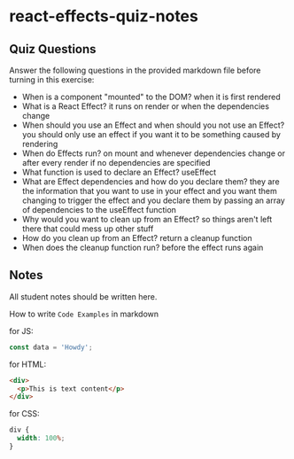 # react-effects-quiz-notes

## Quiz Questions

Answer the following questions in the provided markdown file before turning in this exercise:

- When is a component "mounted" to the DOM?
  when it is first rendered
- What is a React Effect?
  it runs on render or when the dependencies change
- When should you use an Effect and when should you not use an Effect?
  you should only use an effect if you want it to be something caused by rendering
- When do Effects run?
  on mount and whenever dependencies change or after every render if no dependencies are specified
- What function is used to declare an Effect?
  useEffect
- What are Effect dependencies and how do you declare them?
  they are the information that you want to use in your effect and you want them changing to trigger the effect and you declare them by passing an array of dependencies to the useEffect function
- Why would you want to clean up from an Effect?
  so things aren't left there that could mess up other stuff
- How do you clean up from an Effect?
  return a cleanup function
- When does the cleanup function run?
  before the effect runs again

## Notes

All student notes should be written here.

How to write `Code Examples` in markdown

for JS:

```javascript
const data = 'Howdy';
```

for HTML:

```html
<div>
  <p>This is text content</p>
</div>
```

for CSS:

```css
div {
  width: 100%;
}
```
